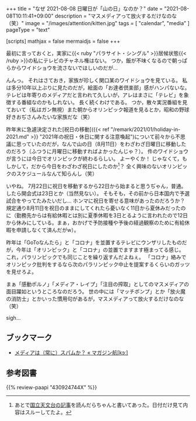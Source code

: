 +++
title = "なぜ 2021-08-08 日曜日が「山の日」なのか？"
date =  "2021-08-08T10:11:41+09:00"
description = "マスメディアって放火するだけなのな（笑）"
image = "/images/attention/kitten.jpg"
tags = [ "calendar", "media" ]
pageType = "text"

[scripts]
  mathjax = false
  mermaidjs = false
+++

最初に言っておくと，実家に{{< ruby "パラサイト・シングル" >}}居候状態{{< /ruby >}}の私にテレビのチャネル権はない。
つか，飯が不味くなるので朝っぱらからワイドショウを流さないでほしいのだが... 

んんっ。
それはさておき，家族が珍しく関口某のワイドショウを見ている。
私は多分10年以上ぶりに見たのだが，絵面の「お達者倶楽部」感がハンパないな。
テレビは年寄りのメディアだと言われて久しいが，アレはまさに「テレビ」を象徴する番組なのかもしれない。
長く続くわけである。
つか，散々実況番組を見ておいて（私はガン無視）また朝からオリンピック報道を見るとか，昭和の野球好きおぢさんみたいな家族だな（笑）

昨年末に急遽決定された[祝日の移動]({{< ref "/remark/2021/01/holiday-in-2021.md" >}} "2021年の祝日・休日に関する注意喚起")について前々から不思議に思っていたのだが，なんで山の日（8月11日）をわざわざ日曜日に移動したのだろう（ふつうに月曜日に移動すればよかったんじゃ？）。
件のワイドショウが言うには今日でオリンピックが終わるらしい。
よーやくか！ じゃなくて，もしかして，だから今日をわざわざ祝日にしたのか[^cal1]？ 全く興味のないオリンピックのスケジュールなんて知らんし（笑）

[^cal1]: あとで[国立天文台の記事](https://eco.mtk.nao.ac.jp/koyomi/topics/html/topics2021_3.html "令和3年の祝日と休日について - 国立天文台暦計算室")を読んだらちゃんと書いてあった。日付だけ見て内容はスルーしてたよ。

いやね。
7月22日に祝日を移動するから22日から始まると思うぢゃん，普通。
したら開会式は23日とか（当然見ない）。
そもそも，その前から日本国内で予選試合をやってたみたいだし... ホンマに祝日を寄せる意味があったのだろうか？ 規定通り8月11日を祝日のままにしてくれたら憂いなく11日から夏休みだったのに（勤務先からは有給休暇とは別に夏季休暇を3日とるように言われたので12日から休みにしている。まぁ，おかげで予防接種や予後の経過観察のために有給休暇を申請しなくて済んだがw）。

昨年は「GoToなんたら」と「コロナ」を並置するテレビにウンザリしたものだが，今年は「オリンピック」と「コロナ」の並置でますます極まってる感じ。
これ，パラリンピックでも同じことを繰り返すんだよねぇ。
「コロナ」絡みでオリンピック批判をするなら次のパラリンピック中止を提案するくらいのガッツを見せろよ。

まぁ「感動ポルノ」「メディア・レイプ」「注目の搾取」としてのマスメディアの面目躍如というところなのだろう。
世の中には「マッチポンプ」とか「放火魔の消防士」とかいった慣用句があるが，マスメディアって放火するだけなのな（笑）

sigh...

## ブックマーク

- [メディアは（常に）スパムか？ « マガジン航[kɔː]](https://magazine-k.jp/2016/01/25/spam-and-media/)

## 参考図書

{{% review-paapi "430924744X" %}} <!-- スパム -->

